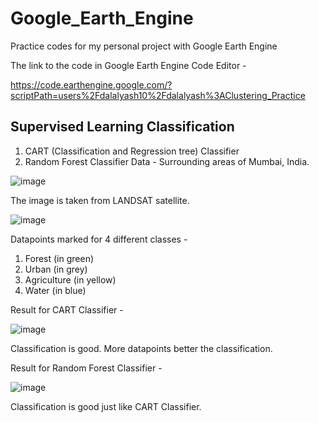 # Google_Earth_Engine
Practice codes for my personal project with Google Earth Engine

The link to the code in Google Earth Engine Code Editor - 

https://code.earthengine.google.com/?scriptPath=users%2Fdalalyash10%2Fdalalyash%3AClustering_Practice

## Supervised Learning Classification
1. CART (Classification and Regression tree) Classifier
2. Random Forest Classifier
Data - Surrounding areas of Mumbai, India.

![image](https://github.com/YashDalal10/Google_Earth_Engine/assets/50106830/03d6023f-aa24-4316-92ab-2e555febcb1d)

The image is taken from LANDSAT satellite.

![image](https://github.com/YashDalal10/Google_Earth_Engine/assets/50106830/99a7b335-3320-4cb5-a1b9-c77d701615fe)

Datapoints marked for 4 different classes - 
1. Forest (in green)
2. Urban (in grey)
3. Agriculture (in yellow)
4. Water (in blue)

Result for CART Classifier -

![image](https://github.com/YashDalal10/Google_Earth_Engine/assets/50106830/120fe90c-307f-4fed-978f-4d8e641314e3)

Classification is good. More datapoints better the classification.

Result for Random Forest Classifier - 

![image](https://github.com/YashDalal10/Google_Earth_Engine/assets/50106830/7905df64-495a-4505-abca-d9da9a479fdb)

Classification is good just like CART Classifier.




